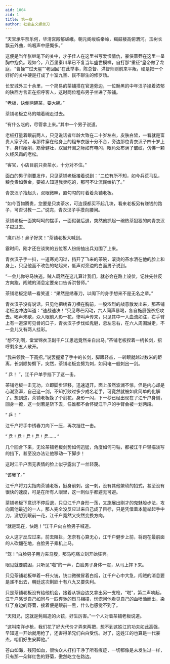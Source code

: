 ```yaml
---
aid: 1004
zid: 1
title: 第一章
author: 社会主义螺丝刀
---
```


“天宝承平奈乐何，华清宫殿郁嵯峨。朝元阁峻临秦岭，羯鼓楼高俯渭河。玉树长飘云外曲，呜咽声中感慨多。”

这便是当年张继笔下的关中，才子佳人在这里书写爱恨情仇，豪侠草莽在这里一呈胸中抱负。现如今，八百里秦川早已不复当年盛世模样，自打那“重征”皇帝做了龙庭，“曹操”“过天星”“老回回”在此举事，陈总督、洪督师则前来平叛，硬是把一个好好的关中硬是打成了十室九空、民不聊生的修罗场。

长安城外三十余里，一个简易的茶铺搭在官道旁边，一位黝黑的中年汉子操着浓郁的陕西方言正在招呼客人，这时两位粗布男子坐进了茶铺。

“老板，快倒两碗茶，要大碗。”

茶铺老板立马的端着碗走过去。

“有什么吃的，尽管拿上来。”其中一个男子说道。

老板打量着眼前两人，只见说话者年龄大致在二十岁左右，皮肤白皙，一看就是富贵人家子弟，与那件穿在他身上的粗布衣服十分不合，旁边那位青衣汉子四十岁上下，身材瘦削，筋骨健壮，双目开阖之际如有电闪，眼角处布满了皱纹，仿佛一颗久经风霜的老松。

“客官，小店目前只卖茶水，十分对不住。”

面白的男子刚要发作，只见茶铺老板接着说到：“二位有所不知，如今兵荒马乱，粮食贵如黄金，要被人知道我卖吃的，那可不让流民给扒了。”

青衣汉子抬起头，双眼微眯，直勾勾的盯着着茶铺老板。

“如今百物腾贵，您要是只卖茶水，可连馍都买不起几块，看来老板另有赚钱的路子，可否讨教一二。”说完，青衣汉子手摸向腰间。

茶铺老板一面笑呵呵的摆手，一面假装后退，突然他抓起一碗热茶狠狠的向青衣汉子掷过去。

“鹰爪孙！鼻子好灵！”茶铺老板大喊到。

霎时间，刚才还在谈笑的五位客人纷纷抽出兵刃围了上来。

青衣汉子手一抖，一道寒光闪过，挡开了飞来的茶碗，滚烫的茶水洒在他的脸上和身上，只见他面不改色的站起来，低声对旁边的白面男子说到。

“一会儿你夺马快逃，贼人既然在这儿算计我们，就必会在路上设伏，记住先往反方向跑，闯贼的消息定要亲口告诉洪督师。”

茶铺老板定睛一看笑道：“果然是绣春刀，以阁下的身手想来不是无名之辈。”

青衣汉子没有说话，只见他把绣春刀横在胸前，一股浓烈的战意散发出来，那茶铺老板边冲边叫道：“速战速决！”只见寒芒闪动，六人同声暴喝，各自施展强杀招攻去。喝声未歇，众人眼前人影一花，惨叫声传来，只见其中一人血流如注，右手臂上有一道深可见骨的口子，青衣汉子步伐如鬼魅，忽左忽右，在六人周围游走，不一会儿又有两人挂彩。

“想不到啊，堂堂锦衣卫副千户江思远竟然亲自出马。”茶铺老板捏着一柄长剑，招呼剩余五人散开。

“我来领教一下高招。”说罢握紧了手中的长剑，脚跟轻点，一转眼就越过数米的距离，长剑顺势劈下，突然，茶铺老板变劈为刺，如闪电一般刺出一剑。

“ 乒！ ”，江千户单手挡下了这一击。

茶铺老板一击无功，立即脚步轻移，迅速退开。面上虽然波澜不惊，但是内心却是心潮澎湃，自己这一剑，不知打败过多少成名老手，可竟然就被如此简单的化解了。想到这，茶铺老板挽了个剑花，身形一闪，下一秒已经出现在了江千户身侧，回身一撩，这一剑若是斩下去，任谁都不会怀疑江千户的手臂会被一划两段。

“ 乒！ ”

江千户将手中绣春刀向下一压，再次挡住一击。

“ 乒！乒！乒！乒！乒…… ”

几个回合下来，无论茶铺老板剑势如何迅猛，角度如何刁钻，都被江千户轻描淡写的挡下，甚至没办法让他移动一下脚步！

这时江千户面无表情的脸上似乎露出了一丝轻蔑。

“该我了。”

江千户将刀尖指向茶铺老板，挺身前刺，这一刺，没有其他繁琐的招式，甚至没有很快的速度，可是在所有人眼里，这一刺似乎都避无可避。

茶铺老板下意识不停后退，只见江千户身形一荡，又施展出刚才的鬼魅般步法，攻向离他最近的一人，那人完全没反应过来自己成了目标，只是凭借着本能举起手中刀，没想到眼前一花，江千户竟然又突然变换方向。

“就是现在，快跑！”江千户向白脸男子喊道。

众人这才反应过来，前去阻拦，怎奈有心算无心，江千户健步上前，将跑在最前面的人砍翻在地，白脸男子乘机上马。

“驾！”白脸男子用力夹马腹，那马吃痛立刻开始狂奔。

眼见就要脱困，只听见“啪”的一声，白脸男子身体一震，从马上摔下来。

只见茶铺老板举着一杆火铳，铳口微微冒着白烟，江千户心中大急，闯贼的消息要是递不出去，朝廷这次剿匪十有八九又要失利。

只是茶铺老板没有给他机会，接着从锅台边又拿出另一支枪，“啪”，第二声响起，江千户感觉自己如同与一匹奔驰的烈马相撞，恍惚间他看见自己的血喷涌而出，染红了身边的野菊，接着便是眼前一黑，什么也感觉不到了。

“天阳兄，这就是髡贼造的火铳，好生厉害。”一个人对着茶铺老板说道。

“这叫南洋步枪，我们花了好大代价才弄来两把，想不到这姓江的功夫如此高强，早知道一开始就用枪了，还害得弟兄们白白受伤。对了，这姓江的也算是一代豪杰，咱们好生安葬他。”

苍山如海，残阳如血，很快众人打扫干净了所有痕迹，一切都像是未发生过一样，只有那一朵鲜红色的野菊，傲然屹立在路边。
